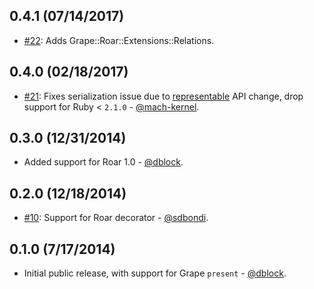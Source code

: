 0.4.1 (07/14/2017)
----

* [#22](https://github.com/ruby-grape/grape-roar/pull/22): Adds Grape::Roar::Extensions::Relations.


0.4.0 (02/18/2017)
------------------

* [#21](https://github.com/ruby-grape/grape-roar/pull/21): Fixes serialization issue due to [representable](https://github.com/trailblazer/representable) API change, drop support for Ruby < `2.1.0` - [@mach-kernel](https://github.com/mach-kernel).


0.3.0 (12/31/2014)
------------------

* Added support for Roar 1.0 - [@dblock](https://github.com/dblock).


0.2.0 (12/18/2014)
------------------

* [#10](https://github.com/ruby-grape/grape-roar/pull/10): Support for Roar decorator - [@sdbondi](https://github.com/sdbondi).


0.1.0 (7/17/2014)
-----------------

* Initial public release, with support for Grape `present` - [@dblock](https://github.com/dblock).
